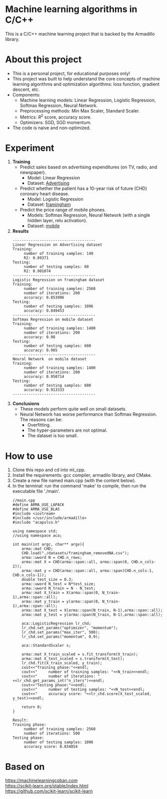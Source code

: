 # Machine learning algorithms in C/C++
This is a C/C++ machine learning project that is backed by the Armadillo library.
# About this project
- This is a personal project, for educational purposes only!
- This project was built to help understand the core concepts of machine learning algorithms and optimization algorithms: loss function, gradient descent, etc.
- Components:
    - Machine learning models: Linear Regression, Logistic Regression, Softmax Regression, Neural Network.
    - Preprocessing methods: Min Max Scaler, Standard Scaler.
    - Metrics: $R^2$ score, accuracy score.
    - Optimizers: SGD, SGD momentum.
- The code is naive and non-optimized.
# Experiment
1. **Training**
    - Predict sales based on advertising expenditures (on TV, radio, and newspaper).
        - Model: Linear Regression
        - Dataset: [Advertising](datasets/Advertising.csv)
    - Predict whether the patient has a 10-year risk of future (CHD) coronary heart disease.
        - Model: Logistic Regression
        - Dataset: [framingham](datasets/framingham_removedNA_org.csv)
    - Predict the price range of mobile phones.
        - Models: Softmax Regression, Neural Network (with a single hidden layer, relu activation).
        - Dataset: [mobile](datasets/mobile_train_org.csv)
2. **Results**
    ```
    -------------------------------------
    Linear Regression on Advertising dataset
    Training:
         number of training samples: 140
         R2: 0.89371
    Testing:
         number of testing samples: 60
         R2: 0.901074
    -------------------------------------
    Logistic Regression on framingham dataset
    Training:
         number of training samples: 2560
         number of iterations: 200
         accuracy: 0.853906
    Testing:
         number of testing samples: 1096
         accuracy: 0.849453
    -------------------------------------
    Softmax Regression on mobile dataset
    Training:
         number of training samples: 1400
         number of iterations: 200
         accuracy: 0.98
    Testing:
         number of testing samples: 600
         accuracy: 0.965
    -------------------------------------
    Neural Network  on mobile dataset
    Training:
         number of training samples: 1400
         number of iterations: 200
         accuracy: 0.950714
    Testing:
         number of testing samples: 600
         accuracy: 0.913333
    -------------------------------------
    ```
3. **Conclusions**
    - These models perform quite well on small datasets.
    - Neural Network has worse performance than Softmax Regression. The reasons can be:
        - Overfitting.
        - The hyper-parameters are not optimal.
        - The dataset is too small.
# How to use
1. Clone this repo and cd into ml_cpp.
2. Install the requirements: gcc compiler, armadilo library, and CMake.
3. Create a new file named main.cpp (with the content below).
4. In the terminal: run the command 'make' to compile, then run the executable file './main'.
    ```
    //main.cpp
    #define ARMA_USE_LAPACK
    #define ARMA_USE_BLAS
    #include <iostream>
    #include </usr/include/armadillo>
    #include "acapulco.h"
    
    using namespace std;
    //using namespace aca;
    
    int main(int argc, char** argv){
        arma::mat CHD;
        CHD.load("./datasets/framingham_removedNA.csv");
        arma::uword N = CHD.n_rows;
        arma::mat X = CHD(arma::span::all, arma::span(0, CHD.n_cols-2));
        arma::mat y = CHD(arma::span::all, arma::span(CHD.n_cols-1, CHD.n_cols-1));
        double test_size = 0.3;
        arma::uword N_test = N*test_size;
        arma::uword N_train = N - N_test;
        arma::mat X_train = X(arma::span(0, N_train-1),arma::span::all);
        arma::mat y_train = y(arma::span(0, N_train-1),arma::span::all);
        arma::mat X_test = X(arma::span(N_train, N-1),arma::span::all);
        arma::mat y_test = y(arma::span(N_train, N-1),arma::span::all);
        
        aca::LogisticRegression lr_chd;
        lr_chd.set_params("optimizer", "momentum");
        lr_chd.set_params("max_iter", 500);
        lr_chd.set_params("momentum", 0.9);
    
        aca::StandardScaler s;
        
        arma::mat X_train_scaled = s.fit_transform(X_train);
        arma::mat X_test_scaled = s.transform(X_test);
        lr_chd.fit(X_train_scaled, y_train);
        cout<<"Training phase:"<<endl;
        cout<<"     number of training samples: "<<N_train<<endl;
        cout<<"     number of iterations: "<<lr_chd.get_params_int("n_iters")<<endl;
        cout<<"Testing phase:"<<endl;
        cout<<"     number of testing samples: "<<N_test<<endl;
        cout<<"     accuracy score: "<<lr_chd.score(X_test_scaled, y_test)<<endl;
    
        return 0;
    }
    ```
    ```
    Result:
    Training phase:
         number of training samples: 2560
         number of iterations: 500
    Testing phase:
         number of testing samples: 1096
         accuracy score: 0.834854
    ```
# Based on
  https://machinelearningcoban.com \
  https://scikit-learn.org/stable/index.html \
  https://github.com/scikit-learn/scikit-learn
